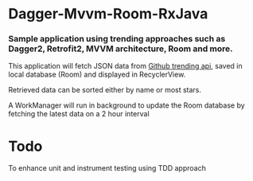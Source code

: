 # Dagger-Mvvm-Room-RxJava

### Sample application using trending approaches such as Dagger2, Retrofit2, MVVM architecture, Room and more.

This application will fetch JSON data from [Github trending api](https://github-trending-api.now.sh/repositories), saved in local database (Room) and displayed in RecyclerView.

Retrieved data can be sorted either by name or most stars.

A WorkManager will run in background to update the Room database by fetching the latest data on a 2 hour interval

# Todo

To enhance unit and instrument testing using TDD approach
